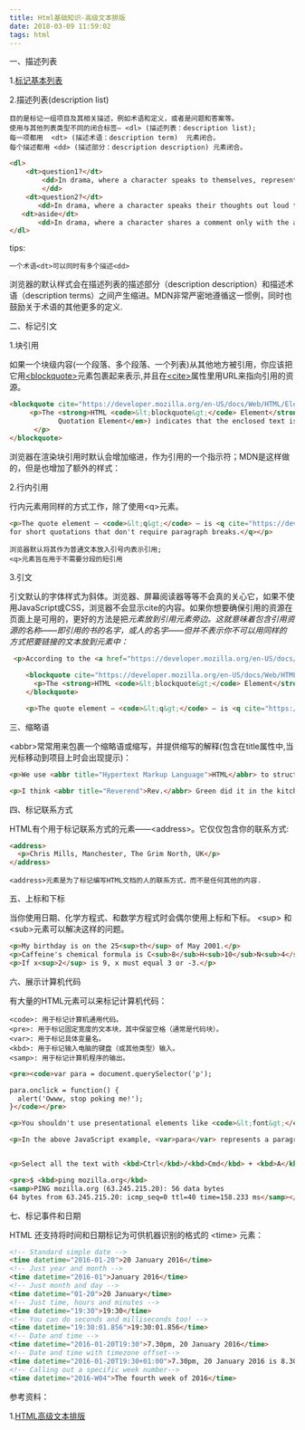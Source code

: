 ```yaml
---
title: Html基础知识-高级文本排版
date: 2018-03-09 11:59:02
tags: html
---
```


一、描述列表

1.[标记基本列表](https://tao1010.github.io/2018/03/08/Html基础知识-文本结构和内容/)

2.描述列表(description list)

	目的是标记一组项目及其相关描述，例如术语和定义，或者是问题和答案等。
	使用与其他列表类型不同的闭合标签— <dl> (描述列表：description list);
	每一项都用  <dt> (描述术语：description term)  元素闭合。 
	每个描述都用 <dd> (描述部分：description description) 元素闭合。

``` html
<dl>
	<dt>question1?</dt>
		<dd>In drama, where a character speaks to themselves, representing their inner thoughts or feelings and in the process relaying them to the audience (but not to other characters.)
		</dd>        
	<dt>question2?</dt>
       <dd>In drama, where a character speaks their thoughts out loud to share them with the audience and any other characters present.</dd>
   <dt>aside</dt>
       <dd>In drama, where a character shares a comment only with the audience for humorous or dramatic effect. This is usually a feeling, thought or piece of additional background information.</dd>
</dl>
```
tips:

	一个术语<dt>可以同时有多个描述<dd>
	
浏览器的默认样式会在描述列表的描述部分（description description）和描述术语（description terms）之间产生缩进。MDN非常严密地遵循这一惯例，同时也鼓励关于术语的其他更多的定义.

二、标记引文

1.块引用

如果一个块级内容(一个段落、多个段落、一个列表)从其他地方被引用，你应该把它用[&lt;blockquote&gt;](https://developer.mozilla.org/zh-CN/docs/Web/HTML/Element/blockquote)元素包裹起来表示,并且在[&lt;cite&gt;](https://developer.mozilla.org/zh-CN/docs/Web/HTML/Element/blockquote#attr-cite)属性里用URL来指向引用的资源。

``` html
<blockquote cite="https://developer.mozilla.org/en-US/docs/Web/HTML/Element/blockquote">
     <p>The <strong>HTML <code>&lt;blockquote&gt;</code> Element</strong> (or <em>HTML Block
            Quotation Element</em>) indicates that the enclosed text is an extended quotation.
      </p>
</blockquote>
```
浏览器在渲染块引用时默认会增加缩进，作为引用的一个指示符；MDN是这样做的，但是也增加了额外的样式：

2.行内引用

行内元素用同样的方式工作，除了使用&lt;q&gt;元素。

``` html
<p>The quote element — <code>&lt;q&gt;</code> — is <q cite="https://developer.mozilla.org/en-US/docs/Web/HTML/Element/q">intended
for short quotations that don't require paragraph breaks.</q></p>
```
	浏览器默认将其作为普通文本放入引号内表示引用;
	<q>元素旨在用于不需要分段的短引用
	
3.引文

引文默认的字体样式为斜体。浏览器、屏幕阅读器等等不会真的关心它，如果不使用JavaScript或CSS，浏览器不会显示cite的内容。如果你想要确保引用的资源在页面上是可用的，更好的方法是把<cite>元素放到引用元素旁边。这就意味着包含引用资源的名称——即引用的书的名字，或人的名字——但并不表示你不可以用同样的方式把要链接的文本放到<cite>元素中：

``` html
 <p>According to the <a href="https://developer.mozilla.org/en-US/docs/Web/HTML/Element/blockquote"> <cite>MDN blockquote page</cite></a>:</p>

    <blockquote cite="https://developer.mozilla.org/en-US/docs/Web/HTML/Element/blockquote">
      <p>The <strong>HTML <code>&lt;blockquote&gt;</code> Element</strong> (or <em>HTML Block Quotation Element</em>) indicates that the enclosed text is an extended quotation.</p>
    </blockquote>

    <p>The quote element — <code>&lt;q&gt;</code> — is <q cite="https://developer.mozilla.org/en-US/docs/Web/HTML/Element/q">intended for short quotations that don't require paragraph breaks.</q> -- <a href="https://developer.mozilla.org/en-US/docs/Web/HTML/Element/q"><cite>MDN q page</cite></a>.</p>
```
三、缩略语

&lt;abbr&gt;常常用来包裹一个缩略语或缩写，并提供缩写的解释(包含在title属性中,当光标移动到项目上时会出现提示)：

``` html
<p>We use <abbr title="Hypertext Markup Language">HTML</abbr> to structure our web documents.</p>

<p>I think <abbr title="Reverend">Rev.</abbr> Green did it in the kitchen with the chainsaw.</p>

```

四、标记联系方式

HTML有个用于标记联系方式的元素——&lt;address&gt;。它仅仅包含你的联系方式:

``` html
<address>
  <p>Chris Mills, Manchester, The Grim North, UK</p>
</address>
```

	<address>元素是为了标记编写HTML文档的人的联系方式，而不是任何其他的内容.
	
五、上标和下标

当你使用日期、化学方程式、和数学方程式时会偶尔使用上标和下标。 &lt;sup&gt; 和&lt;sub&gt;元素可以解决这样的问题。

``` html
<p>My birthday is on the 25<sup>th</sup> of May 2001.</p>
<p>Caffeine's chemical formula is C<sub>8</sub>H<sub>10</sub>N<sub>4</sub>O<sub>2</sub>.</p>
<p>If x<sup>2</sup> is 9, x must equal 3 or -3.</p>
```

六、展示计算机代码

有大量的HTML元素可以来标记计算机代码：

	<code>: 用于标记计算机通用代码。
	<pre>: 用于标记固定宽度的文本块，其中保留空格（通常是代码块）。
	<var>: 用于标记具体变量名。
	<kbd>: 用于标记输入电脑的键盘（或其他类型）输入。
	<samp>: 用于标记计算机程序的输出。


```html
<pre><code>var para = document.querySelector('p');

para.onclick = function() {
  alert('Owww, stop poking me!');
}</code></pre>

<p>You shouldn't use presentational elements like <code>&lt;font&gt;</code> and <code>&lt;center&gt;</code>.</p>

<p>In the above JavaScript example, <var>para</var> represents a paragraph element.</p>


<p>Select all the text with <kbd>Ctrl</kbd>/<kbd>Cmd</kbd> + <kbd>A</kbd>.</p>

<pre>$ <kbd>ping mozilla.org</kbd>
<samp>PING mozilla.org (63.245.215.20): 56 data bytes
64 bytes from 63.245.215.20: icmp_seq=0 ttl=40 time=158.233 ms</samp></pre>

```

七、标记事件和日期

HTML 还支持将时间和日期标记为可供机器识别的格式的 &lt;time&gt; 元素：

``` html
<!-- Standard simple date -->
<time datetime="2016-01-20">20 January 2016</time>
<!-- Just year and month -->
<time datetime="2016-01">January 2016</time>
<!-- Just month and day -->
<time datetime="01-20">20 January</time>
<!-- Just time, hours and minutes -->
<time datetime="19:30">19:30</time>
<!-- You can do seconds and milliseconds too! -->
<time datetime="19:30:01.856">19:30:01.856</time>
<!-- Date and time -->
<time datetime="2016-01-20T19:30">7.30pm, 20 January 2016</time>
<!-- Date and time with timezone offset-->
<time datetime="2016-01-20T19:30+01:00">7.30pm, 20 January 2016 is 8.30pm in France</time>
<!-- Calling out a specific week number-->
<time datetime="2016-W04">The fourth week of 2016</time>

```


参考资料：

1.[HTML高级文本排版](https://developer.mozilla.org/zh-CN/docs/Learn/HTML/Introduction_to_HTML/Advanced_text_formatting)